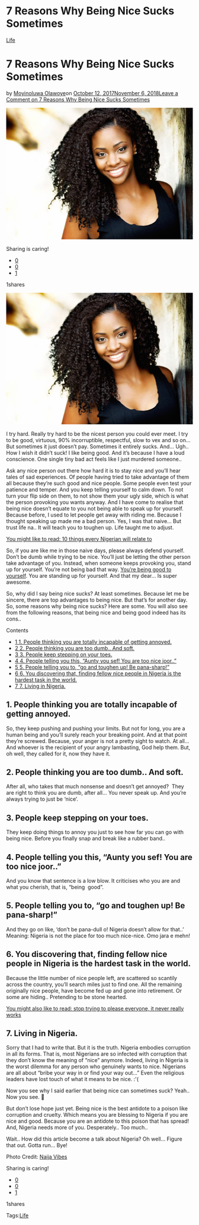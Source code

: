 # 7 Reasons Why Being Nice Sucks Sometimes

[Life](https://estheradeniyi.com/category/life/)
# 7 Reasons Why Being Nice Sucks Sometimes

by [Moyinoluwa Olawoye](https://estheradeniyi.com/author/moyinolawoye/)on [October 12, 2017November 6, 2018](https://estheradeniyi.com/7-reasons-why-being-nice-sucks-sometimes/)[Leave a Comment on 7 Reasons Why Being Nice Sucks Sometimes](https://estheradeniyi.com/7-reasons-why-being-nice-sucks-sometimes/#respond)

![](images\tumblr_m279lziIUC1qesepao1_1280.png)

Sharing is caring!

- [0](https://www.facebook.com/sharer/sharer.php?u=https%3A%2F%2Festheradeniyi.com%2F7-reasons-why-being-nice-sucks-sometimes%2F&amp;t=7%20Reasons%20Why%20Being%20Nice%20Sucks%20Sometimes)
- [0](https://twitter.com/intent/tweet?text=7%20Reasons%20Why%20Being%20Nice%20Sucks%20Sometimes&amp;url=https%3A%2F%2Festheradeniyi.com%2F7-reasons-why-being-nice-sucks-sometimes%2F)
- [1](#)

1shares

[![](images\tumblr_m279lziIUC1qesepao1_1280.png)](images\tumblr_m279lziIUC1qesepao1_1280.png)

I try hard. Really try hard to be the nicest person you could ever meet. I try to be good, virtuous, 90% incorruptible, respectful, slow to vex and so on&#x2026; But sometimes it just doesn&#x2019;t pay. Sometimes it entirely sucks. And&#x2026; Ugh.. How I wish it didn&#x2019;t suck! I like being good. And it&#x2019;s because I have a loud conscience. One single tiny bad act feels like I just murdered someone..

Ask any nice person out there how hard it is to stay nice and you&#x2019;ll hear tales of sad experiences. Of people having tried to take advantage of them all because they&#x2019;re such good and nice people. Some people even test your patience and temper. And you keep telling yourself to calm down. To not turn your flip side on them, to not show them your ugly side, which is what the person provoking you wants anyway. And I have come to realise that being nice doesn&#x2019;t equate to you not being able to speak up for yourself. Because before, I used to let people get away with riding me. Because I thought speaking up made me a bad person. Yes, I was that naive&#x2026; But trust life na.. It will teach you to toughen up. Life taught me to adjust.

[You might like to read: 10 things every Nigerian will relate to](https://www.estheradeniyi.com/10-true-things-every-nigerian-introvert)

So, if you are like me in those naive days, please always defend yourself. Don&#x2019;t be dumb while trying to be nice. You&#x2019;ll just be letting the other person take advantage of you. Instead, when someone keeps provoking you, stand up for yourself. You&#x2019;re not being bad that way. [You&#x2019;re being good to yourself](https://www.huffingtonpost.com/2014/09/10/facts-about-being-nice_n_5791778.html). You are standing up for yourself. And that my dear&#x2026; Is super awesome.

So, why did I say being nice sucks? At least sometimes. Because let me be sincere, there are top advantages to being nice. But that&#x2019;s for another day. So, some reasons why being nice sucks? Here are some. You will also see from the following reasons, that being nice and being good indeed has its cons..

Contents

- [1 1. People thinking you are totally incapable of getting annoyed.](#1_People_thinking_you_are_totally_incapable_of_getting_annoyed)
- [2 2. People thinking you are too dumb.. And soft.](#2_People_thinking_you_are_too_dumb_And_soft)
- [3 3. People keep stepping on your toes.](#3_People_keep_stepping_on_your_toes)
- [4 4. People telling you this, &#x201C;Aunty you sef! You are too nice joor..&#x201D;](#4_People_telling_you_this_8220Aunty_you_sef_You_are_too_nice_joor8221)
- [5 5. People telling you to, &#x201C;go and toughen up! Be pana-sharp!&#x201D;](#5_People_telling_you_to_8220go_and_toughen_up_Be_pana-sharp8221)
- [6 6. You discovering that, finding fellow nice people in Nigeria is the hardest task in the world.](#6_You_discovering_that_finding_fellow_nice_people_in_Nigeria_is_the_hardest_task_in_the_world)
- [7 7. Living in Nigeria.](#7_Living_in_Nigeria)

## 1. People thinking you are totally incapable of getting annoyed.

So, they keep pushing and pushing your limits. But not for long, you are a human being and you&#x2019;ll surely reach your breaking point. And at that point they&#x2019;re screwed. Because, your anger is not a pretty sight to watch. At all&#x2026; And whoever is the recipient of your angry lambasting, God help them. But, oh well, they called for it, now they have it.

## 2. People thinking you are too dumb.. And soft.

After all, who takes that much nonsense and doesn&#x2019;t get annoyed? &#xA0;They are right to think you are dumb, after all&#x2026; You never speak up. And you&#x2019;re always trying to just be &#x2018;nice&#x2019;.

## 3. People keep stepping on your toes.

They keep doing things to annoy you just to see how far you can go with being nice. Before you finally snap and break like a rubber band..

## 4. People telling you this, &#x201C;Aunty you sef! You are too nice joor..&#x201D;

And you know that sentence is a low blow. It criticises who you are and what you cherish, that is, &#x201C;being &#xA0;good&#x201D;.

## 5. People telling you to, &#x201C;go and toughen up! Be pana-sharp!&#x201D;

And they go on like, &#x2018;don&#x2019;t be pana-dull o! Nigeria doesn&#x2019;t allow for that..&#x2019; Meaning: Nigeria is not the place for too much nice-nice. Omo jara e mehn!

## 6. You discovering that, finding fellow nice people in Nigeria is the hardest task in the world.

Because the little number of nice people left, are scattered so scantily across the country, you&#x2019;ll search miles just to find one. All the remaining originally nice people, have become fed up and gone into retirement. Or some are hiding.. Pretending to be stone hearted.

[You might also like to read: stop trying to please everyone, it never really works](https://www.estheradeniyi.com/stop-trying-to-please-everyone-it-never)

## 7. Living in Nigeria.

Sorry that I had to write that. But it is the truth. Nigeria embodies corruption in all its forms. That is, most Nigerians are so infected with corruption that they don&#x2019;t know the meaning of &#x201C;nice&#x201D; anymore. Indeed, living in Nigeria is the worst dilemma for any person who genuinely wants to nice. Nigerians are all about &#x201C;bribe your way in or find your way out&#x2026;&#x201D; Even the religious leaders have lost touch of what it means to be nice. :&apos;(

Now you see why I said earlier that being nice can sometimes suck? Yeah.. Now you see. &#x1F642;

But don&#x2019;t lose hope just yet. Being nice is the best antidote to a poison like corruption and cruelty. Which means you are blessing to Nigeria if you are nice and good. Because you are an antidote to this poison that has spread! And, Nigeria needs more of you. Desperately.. Too much..

Wait.. How did this article become a talk about Nigeria? Oh well&#x2026; Figure that out.
 Gotta run&#x2026; Bye!

Photo Credit: [Naija Vibes](http://naijasvibe.com/meet-african-countries-beautiful-women-top-10-hot-list)

Sharing is caring!

- [0](https://www.facebook.com/sharer/sharer.php?u=https%3A%2F%2Festheradeniyi.com%2F7-reasons-why-being-nice-sucks-sometimes%2F&amp;t=7%20Reasons%20Why%20Being%20Nice%20Sucks%20Sometimes)
- [0](https://twitter.com/intent/tweet?text=7%20Reasons%20Why%20Being%20Nice%20Sucks%20Sometimes&amp;url=https%3A%2F%2Festheradeniyi.com%2F7-reasons-why-being-nice-sucks-sometimes%2F)
- [1](#)

1shares

Tags:[Life](https://estheradeniyi.com/tag/life/)